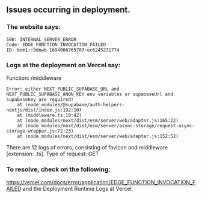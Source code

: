 ## Issues occurring in deployment.

### The website says:

```
500: INTERNAL_SERVER_ERROR
Code: EDGE_FUNCTION_INVOCATION_FAILED
ID: bom1::9dnwb-1694066765707-ec6245271774
```

### Logs at the deployment on Vercel say:

Function: /middleware

```
Error: either NEXT_PUBLIC_SUPABASE_URL and NEXT_PUBLIC_SUPABASE_ANON_KEY env variables or supabaseUrl and supabaseKey are required!
    at (node_modules/@supabase/auth-helpers-nextjs/dist/index.js:192:10)
    at (middleware.ts:10:42)
    at (node_modules/next/dist/esm/server/web/adapter.js:165:22)
    at (node_modules/next/dist/esm/server/async-storage/request-async-storage-wrapper.js:72:23)
    at (node_modules/next/dist/esm/server/web/adapter.js:152:52)
```

There are 12 logs of errors, consisting of favicon and middleware [extension: .ts].
Type of request: GET

### To resolve, check on the following:

https://vercel.com/docs/error/application/EDGE_FUNCTION_INVOCATION_FAILED
and the Deployment Runtime Logs at Vercel.
